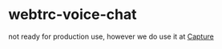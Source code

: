 # webtrc-voice-chat

not ready for production use, however we do use it at [Capture](https://capture.chat)
